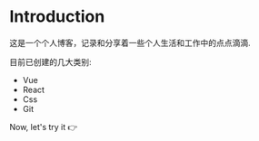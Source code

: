 # Introduction

这是一个个人博客，记录和分享着一些个人生活和工作中的点点滴滴.

目前已创建的几大类别:
- Vue
- React
- Css 
- Git
 
Now, let's try it :point_right: